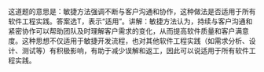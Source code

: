 这道题的意思是：敏捷方法强调不断与客户沟通和协作，这种做法是否适用于所有软件工程实践。答案选T，表示“适用”。讲解：敏捷方法认为，持续与客户沟通和紧密协作可以帮助团队及时理解客户需求的变化，从而提高软件质量和客户满意度。这种思想不仅适用于敏捷开发流程，也对其他软件工程实践（如需求分析、设计、测试等）有积极影响，有助于减少误解和返工，因此可以说适用于所有软件工程实践。